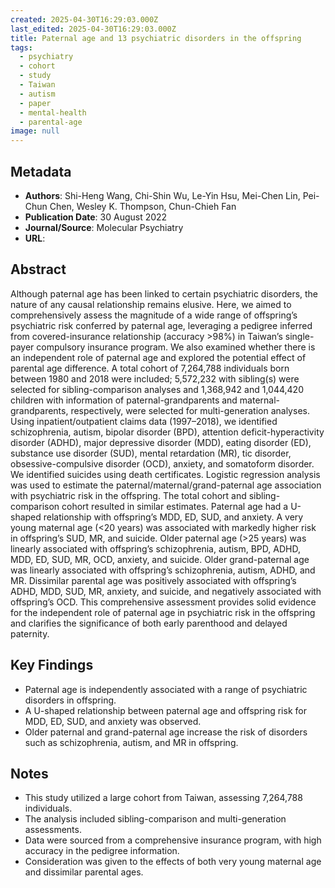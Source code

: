 ```yaml
---
created: 2025-04-30T16:29:03.000Z
last_edited: 2025-04-30T16:29:03.000Z
title: Paternal age and 13 psychiatric disorders in the offspring
tags:
  - psychiatry
  - cohort
  - study
  - Taiwan
  - autism
  - paper
  - mental-health
  - parental-age
image: null
---
```



## Metadata
- **Authors**: Shi-Heng Wang, Chi-Shin Wu, Le-Yin Hsu, Mei-Chen Lin, Pei-Chun Chen, Wesley K. Thompson, Chun-Chieh Fan
- **Publication Date**: 30 August 2022
- **Journal/Source**: Molecular Psychiatry
- **URL**: 

## Abstract
Although paternal age has been linked to certain psychiatric disorders, the nature of any causal relationship remains elusive. Here, we aimed to comprehensively assess the magnitude of a wide range of offspring’s psychiatric risk conferred by paternal age, leveraging a pedigree inferred from covered-insurance relationship (accuracy >98%) in Taiwan’s single-payer compulsory insurance program. We also examined whether there is an independent role of paternal age and explored the potential effect of parental age difference. A total cohort of 7,264,788 individuals born between 1980 and 2018 were included; 5,572,232 with sibling(s) were selected for sibling-comparison analyses and 1,368,942 and 1,044,420 children with information of paternal-grandparents and maternal-grandparents, respectively, were selected for multi-generation analyses. Using inpatient/outpatient claims data (1997–2018), we identified schizophrenia, autism, bipolar disorder (BPD), attention deficit-hyperactivity disorder (ADHD), major depressive disorder (MDD), eating disorder (ED), substance use disorder (SUD), mental retardation (MR), tic disorder, obsessive-compulsive disorder (OCD), anxiety, and somatoform disorder. We identified suicides using death certificates. Logistic regression analysis was used to estimate the paternal/maternal/grand-paternal age association with psychiatric risk in the offspring. The total cohort and sibling-comparison cohort resulted in similar estimates. Paternal age had a U-shaped relationship with offspring’s MDD, ED, SUD, and anxiety. A very young maternal age (<20 years) was associated with markedly higher risk in offspring’s SUD, MR, and suicide. Older paternal age (>25 years) was linearly associated with offspring’s schizophrenia, autism, BPD, ADHD, MDD, ED, SUD, MR, OCD, anxiety, and suicide. Older grand-paternal age was linearly associated with offspring’s schizophrenia, autism, ADHD, and MR. Dissimilar parental age was positively associated with offspring’s ADHD, MDD, SUD, MR, anxiety, and suicide, and negatively associated with offspring’s OCD. This comprehensive assessment provides solid evidence for the independent role of paternal age in psychiatric risk in the offspring and clarifies the significance of both early parenthood and delayed paternity.

## Key Findings
- Paternal age is independently associated with a range of psychiatric disorders in offspring.
- A U-shaped relationship between paternal age and offspring risk for MDD, ED, SUD, and anxiety was observed.
- Older paternal and grand-paternal age increase the risk of disorders such as schizophrenia, autism, and MR in offspring.

## Notes
- This study utilized a large cohort from Taiwan, assessing 7,264,788 individuals.
- The analysis included sibling-comparison and multi-generation assessments.
- Data were sourced from a comprehensive insurance program, with high accuracy in the pedigree information.
- Consideration was given to the effects of both very young maternal age and dissimilar parental ages.
```

